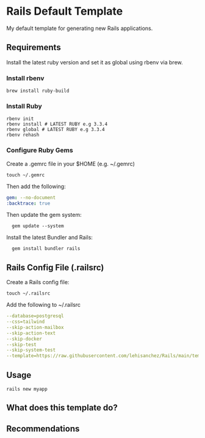 # Rails Default Template

My default template for generating new Rails applications.

## Requirements

Install the latest ruby version and set it as global using rbenv via brew.

### Install rbenv

```shell
brew install ruby-build
```

### Install Ruby

```shell
rbenv init
rbenv install # LATEST RUBY e.g 3.3.4
rbenv global # LATEST RUBY e.g 3.3.4
rbenv rehash
```

### Configure Ruby Gems

Create a .gemrc file in your $HOME (e.g. ~/.gemrc)

```shell
touch ~/.gemrc
```

Then add the following:

```yaml
gem: --no-document
:backtrace: true
```

Then update the gem system:

```shell
  gem update --system
```

Install the latest Bundler and Rails:

```shell
  gem install bundler rails
```

## Rails Config File (.railsrc)

Create a Rails config file:

```shell
touch ~/.railsrc
```

Add the following to ~/.railsrc

```yaml
--database=postgresql
--css=tailwind
--skip-action-mailbox
--skip-action-text
--skip-docker
--skip-test
--skip-system-test
--template=https://raw.githubusercontent.com/lehisanchez/Rails/main/template.rb
```

## Usage

```shell
rails new myapp
```

## What does this template do?

## Recommendations
